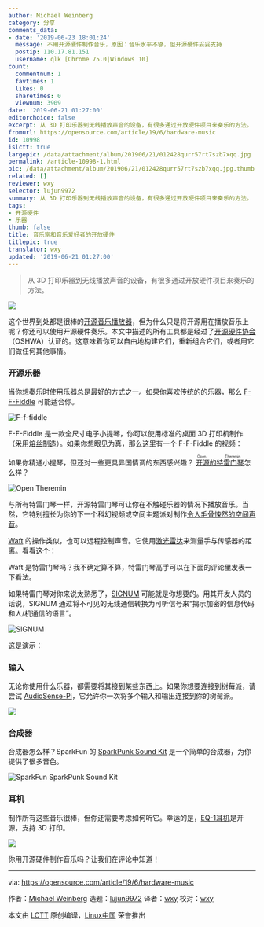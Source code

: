 ```yaml
---
author: Michael Weinberg
category: 分享
comments_data:
- date: '2019-06-23 18:01:24'
  message: 不用开源硬件制作音乐，原因：音乐水平不够，但开源硬件妥妥支持
  postip: 110.17.81.151
  username: qlk [Chrome 75.0|Windows 10]
count:
  commentnum: 1
  favtimes: 1
  likes: 0
  sharetimes: 0
  viewnum: 3909
date: '2019-06-21 01:27:00'
editorchoice: false
excerpt: 从 3D 打印乐器到无线播放声音的设备，有很多通过开放硬件项目来奏乐的方法。
fromurl: https://opensource.com/article/19/6/hardware-music
id: 10998
islctt: true
largepic: /data/attachment/album/201906/21/012428qurr57rt7szb7xqq.jpg
permalink: /article-10998-1.html
pic: /data/attachment/album/201906/21/012428qurr57rt7szb7xqq.jpg.thumb.jpg
related: []
reviewer: wxy
selector: lujun9972
summary: 从 3D 打印乐器到无线播放声音的设备，有很多通过开放硬件项目来奏乐的方法。
tags:
- 开源硬件
- 乐器
thumb: false
title: 音乐家和音乐爱好者的开放硬件
titlepic: true
translator: wxy
updated: '2019-06-21 01:27:00'
---
```



> 
> 从 3D 打印乐器到无线播放声音的设备，有很多通过开放硬件项目来奏乐的方法。
> 
> 
> 


![](/data/attachment/album/201906/21/012428qurr57rt7szb7xqq.jpg)


这个世界到处都是很棒的[开源音乐播放器](https://opensource.com/article/19/2/audio-players-linux)，但为什么只是将开源用在播放音乐上呢？你还可以使用开源硬件奏乐。本文中描述的所有工具都是经过了[开源硬件协会](https://certification.oshwa.org/)（OSHWA）认证的。这意味着你可以自由地构建它们，重新组合它们，或者用它们做任何其他事情。


### 开源乐器


当你想奏乐时使用乐器总是最好的方式之一。如果你喜欢传统的的乐器，那么 [F-F-Fiddle](https://certification.oshwa.org/us000010.html) 可能适合你。


![F-f-fiddle](/data/attachment/album/201906/21/012815m08fme45c5o0z4xx.png "F-f-fiddle")


F-F-Fiddle 是一款全尺寸电子小提琴，你可以使用标准的桌面 3D 打印机制作（采用[熔丝制造](https://en.wikipedia.org/wiki/Fused_filament_fabrication)）。如果你想眼见为真，那么这里有一个 F-F-Fiddle 的视频：






如果你精通小提琴，但还对一些更具异国情调的东西感兴趣？<ruby> <a href="https://certification.oshwa.org/ch000001.html">  开源的特雷门琴 </a> <rt>  Open Theremin </rt></ruby>怎么样？


![Open Theremin](/data/attachment/album/201906/21/012844xlmjm0a420maojaa.png "Open Theremin")


与所有特雷门琴一样，开源特雷门琴可让你在不触碰乐器的情况下播放音乐。当然，它特别擅长为你的下一个科幻视频或空间主题派对制作[令人毛骨悚然的空间声音](https://youtu.be/p05ZSHRYXVA?t=771)。


[Waft](https://certification.oshwa.org/uk000005.html) 的操作类似，也可以远程控制声音。它使用[激光雷达](https://en.wikipedia.org/wiki/Lidar)来测量手与传感器的距离。看看这个： 






Waft 是特雷门琴吗？我不确定算不算，特雷门琴高手可以在下面的评论里发表一下看法。


如果特雷门琴对你来说太熟悉了，[SIGNUM](https://certification.oshwa.org/es000003.html) 可能就是你想要的。用其开发人员的话说，SIGNUM 通过将不可见的无线通信转换为可听信号来“揭示加密的信息代码和人/机通信的语言”。


![SIGNUM](/data/attachment/album/201906/21/012906k3bsm6tmztvb7ojt.png "SIGNUM")


这是演示： 






### 输入


无论你使用什么乐器，都需要将其接到某些东西上。如果你想要连接到树莓派，请尝试 [AudioSense-Pi](https://certification.oshwa.org/in000007.html)，它允许你一次将多个输入和输出连接到你的树莓派。


![](/data/attachment/album/201906/21/013156smmimcm5iziozm36.jpg)


### 合成器


合成器怎么样？SparkFun 的 [SparkPunk Sound Kit](https://certification.oshwa.org/us000016.html) 是一个简单的合成器，为你提供了很多音色。


![SparkFun SparkPunk Sound Kit](/data/attachment/album/201906/21/013019j2cqm22ezjfeco0h.png "SparkFun SparkPunk Sound Kit")


### 耳机


制作所有这些音乐很棒，但你还需要考虑如何听它。幸运的是，[EQ-1耳机](https://certification.oshwa.org/us000038.html)是开源，支持 3D 打印。


![](/data/attachment/album/201906/21/013206yq1v5pihd7pid8jm.jpg)


你用开源硬件制作音乐吗？让我们在评论中知道！




---


via: <https://opensource.com/article/19/6/hardware-music>


作者：[Michael Weinberg](https://opensource.com/users/mweinberg) 选题：[lujun9972](https://github.com/lujun9972) 译者：[wxy](https://github.com/wxy) 校对：[wxy](https://github.com/wxy)


本文由 [LCTT](https://github.com/LCTT/TranslateProject) 原创编译，[Linux中国](https://linux.cn/) 荣誉推出